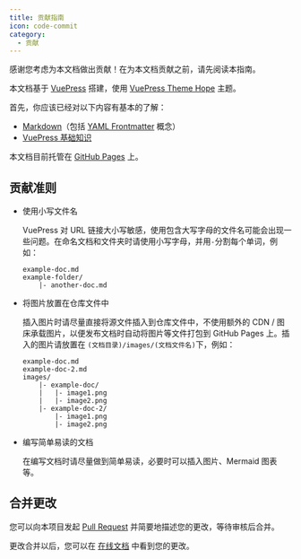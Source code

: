```yaml
---
title: 贡献指南
icon: code-commit
category:
  - 贡献
---
```


感谢您考虑为本文档做出贡献！在为本文档贡献之前，请先阅读本指南。

本文档基于 [VuePress](https://vuepress.vuejs.org/) 搭建，使用 [VuePress Theme Hope](https://theme-hope.vuejs.press/zh/) 主题。

首先，你应该已经对以下内容有基本的了解：
- [Markdown](https://theme-hope.vuejs.press/zh/cookbook/markdown/)（包括 [YAML Frontmatter](https://theme-hope.vuejs.press/zh/cookbook/vuepress/page.html#frontmatter) 概念）
- [VuePress 基础知识](https://theme-hope.vuejs.press/zh/cookbook/vuepress/)

本文档目前托管在 [GitHub Pages](https://pages.github.com/) 上。

## 贡献准则

- 使用小写文件名

    VuePress 对 URL 链接大小写敏感，使用包含大写字母的文件名可能会出现一些问题。在命名文档和文件夹时请使用小写字母，并用`-`分割每个单词，例如：

    ``` plaintext
    example-doc.md
    example-folder/
        |- another-doc.md
    ```

- 将图片放置在仓库文件中

    插入图片时请尽量直接将源文件插入到仓库文件中，不使用额外的 CDN / 图床承载图片，以便发布文档时自动将图片等文件打包到 GitHub Pages 上。插入的图片请放置在 `(文档目录)/images/(文档文件名)`下，例如：

    ``` plaintext
    example-doc.md
    example-doc-2.md
    images/
        |- example-doc/
        |   |- image1.png
        |   |- image2.png
        |- example-doc-2/
            |- image1.png
            |- image2.png
    ```

- 编写简单易读的文档

    在编写文档时请尽量做到简单易读，必要时可以插入图片、Mermaid 图表等。

## 合并更改

您可以向本项目发起 [Pull Request](https://github.com/Jursin/Awesome-Class-Softwares-Web/pulls) 并简要地描述您的更改，等待审核后合并。

更改合并以后，您可以在 [在线文档](https://jursin.github.io/Awesome-Class-Softwares-Web/) 中看到您的更改。